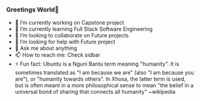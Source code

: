 ### Greetings World👋

- 🔭 I’m currently working on Capstone project
- 🌱 I’m currently learning Full Stack Software Engineering
- 👯 I’m looking to collaborate on Future projects
- 🤔 I’m looking for help with Future project
- 💬 Ask me about anything
- 📫 How to reach me: Check sidbar
- ⚡ Fun fact: Ubuntu is a Nguni Bantu term meaning "humanity". It is sometimes translated as "I am because we are" (also "I am because you are"), or "humanity towards others". In Xhosa, the latter term is used, but is often meant in a more philosophical sense to mean "the belief in a universal bond of sharing that connects all humanity" ~wikipedia
